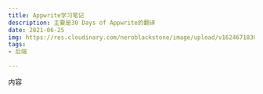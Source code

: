 ```yaml
---
title: Appwrite学习笔记
description: 主要是30 Days of Appwrite的翻译
date: 2021-06-25
img: https://res.cloudinary.com/neroblackstone/image/upload/v1624671830/appwrite_i2voda.webp
tags:
- 后端

---
```

内容